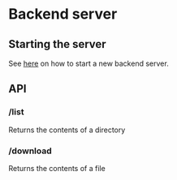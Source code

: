 # Backend server

## Starting the server
See [here](../cmd/README.md) on how to start a new backend server.

## API
### /list
Returns the contents of a directory

### /download
Returns the contents of a file
